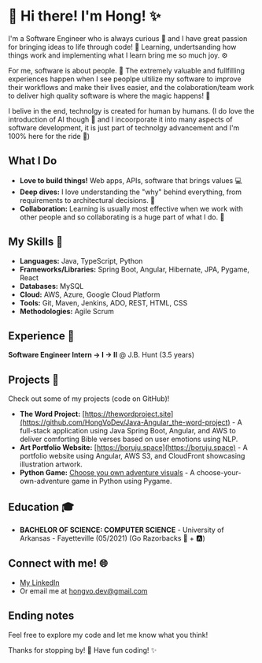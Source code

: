 # 👋 Hi there! I'm Hong! ✨

I'm a Software Engineer who is always curious 🧐 and I have great passion for bringing ideas to life through code! 🚀 Learning, undertsanding how things work and implementing what I learn bring me so much joy. ⚙️

For me, software is about people. 💖 The extremely valuable and fullfilling experiences happen when I see peoplpe ultilize my software to improve their workflows and make their lives easier, and the colaboration/team work to deliver high quality software is where the magic happens! 🌟

I belive in the end, technolgy is created for human by humans. 
(I do love the introduction of AI though 🤖 and I incoorporate it into many aspects of software development, it is just part of technolgy advancement and I'm 100% here for the ride 🎢)

## What I Do

* **Love to build things!** Web apps, APIs, software that brings values 💻
* **Deep dives:** I love understanding the "why" behind everything, from requirements to architectural decisions. 🤔
* **Collaboration:** Learning is usually most effective when we work with other people and so collaborating is a huge part of what I do. 🤝

## My Skills 🧰

* **Languages:** Java, TypeScript, Python
* **Frameworks/Libraries:** Spring Boot, Angular, Hibernate, JPA, Pygame, React
* **Databases:** MySQL
* **Cloud:** AWS, Azure, Google Cloud Platform
* **Tools:** Git, Maven, Jenkins, ADO, REST, HTML, CSS
* **Methodologies:** Agile Scrum

## Experience 💼

 **Software Engineer Intern -> I -> II** @ J.B. Hunt (3.5 years)

## Projects 📂

Check out some of my projects (code on GitHub)!

* **The Word Project:** [https://thewordproject.site](https://github.com/HongVoDev/Java-Angular_the-word-project) - A full-stack application using Java Spring Boot, Angular, and AWS to deliver comforting Bible verses based on user emotions using NLP.
* **Art Portfolio Website:** [https://boruju.space](https://boruju.space) - A portfolio website using Angular, AWS S3, and CloudFront showcasing illustration artwork.
* **Python Game:** [Choose you own adventure visuals](https://github.com/HongVoDev/Python3_wings-of-faith-game) - A choose-your-own-adventure game in Python using Pygame.

## Education 🎓

* **BACHELOR OF SCIENCE: COMPUTER SCIENCE** - University of Arkansas - Fayetteville (05/2021) (Go Razorbacks 🐗 + 🅰️)

## Connect with me! 🌐

* [My LinkedIn](https://linkedin.com/in/hongvodev)
* Or email me at hongvo.dev@gmail.com

## Ending notes

Feel free to explore my code and let me know what you think!

Thanks for stopping by! 👋 Have fun coding! ✨
